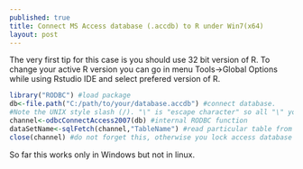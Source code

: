```yaml
---
published: true
title: Connect MS Access database (.accdb) to R under Win7(x64)
layout: post
---
```

The very first tip for this case is you should use 32 bit version of R. To change your active R version you can go in menu Tools->Global Options while using Rstudio IDE and select prefered version of R.

~~~ r
library("RODBC") #load package
db<-file.path("C:/path/to/your/database.accdb") #connect database.
#Note the UNIX style slash (/). "\" is "escape character" so all "\" you should replace either with "/" or "\\"
channel<-odbcConnectAccess2007(db) #internal RODBC function
dataSetName<-sqlFetch(channel,"TableName") #read particular table from Access database file.
close(channel) #do not forget this, otherwise you lock access database from editing.
~~~

So far this works only in Windows but not in linux.